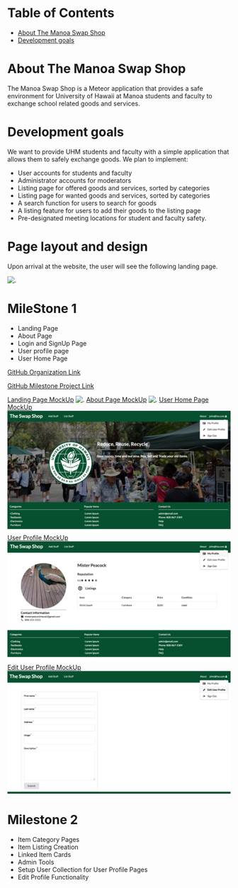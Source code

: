 # Table of Contents

* [About The Manoa Swap Shop](#about-the-manoa-swap-shop)
* [Development goals](#development-goals)

# About The Manoa Swap Shop

The Manoa Swap Shop is a Meteor application that provides a safe environment for University of Hawaii at Manoa students and faculty to exchange school related goods and services.

# Development goals

We want to provide UHM students and faculty with a simple application that allows them to safely exchange goods.  We plan to implement:

* User accounts for students and faculty
* Administrator accounts for moderators
* Listing page for offered goods and services, sorted by categories
* Listing page for wanted goods and services, sorted by categories
* A search function for users to search for goods
* A listing feature for users to add their goods to the listing page
* Pre-designated meeting locations for student and faculty safety.

# Page layout and design

Upon arrival at the website, the user will see the following landing page.

![.](images/UHSwapShop_Landing_MockUp.png)

# MileStone 1

* Landing Page
* About Page
* Login and SignUp Page
* User profile page
* User Home Page

[GitHub Organization Link](https://github.com/manoaswapshop)
 
[GitHub Milestone Project Link](https://github.com/manoaswapshop/swapshop_source/projects/1)

[Landing Page MockUp](http://themanoaswapshop.meteorapp.com/#/)
![.](images/swapshoplanding_galaxy.png)
[About Page MockUp](http://themanoaswapshop.meteorapp.com/#/about)
![.](images/swapshopabout_galaxy.png)
[User Home Page MockUp](http://themanoaswapshop.meteorapp.com/#/)
![.](images/LogInPageMockUp.png)
[User Profile MockUp](http://themanoaswapshop.meteorapp.com/#/userprofile)
![.](images/UserProfilePageMockUp.png)
[Edit User Profile MockUp](http://themanoaswapshop.meteorapp.com/#/editprofile)
![.](images/EditUserProfileMockUp.png)


# Milestone 2

* Item Category Pages
* Item Listing Creation
* Linked Item Cards
* Admin Tools
* Setup User Collection for User Profile Pages
* Edit Profile Functionality
